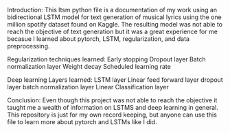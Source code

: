 Introduction:
This ltsm python file is a documentation of my work using an bidirectional LSTM model for text generation of musical lyrics using the one million spotify dataset found on Kaggle. 
The resulting model was not able to reach the objective of text generation but it was a great experience for me becasue I learned about pytorch, LSTM, regularization, and data preprocessing.

Regularization techniques learned:
  Early stopping
  Dropout layer
  Batch normalization layer
  Weight decay
  Scheduled learning rate
  
Deep learning Layers learned:
  LSTM layer
  Linear feed forward layer
  dropout layer
  batch normalization layer
  Linear Classification layer


Conclusion: Even though this project was not able to reach the objective it taught me a wealth of information on LSTMS and deep learning in general. This repository is just for my own record keeping,
but anyone can use this file to learn more about pytorch and LSTMs like I did.
